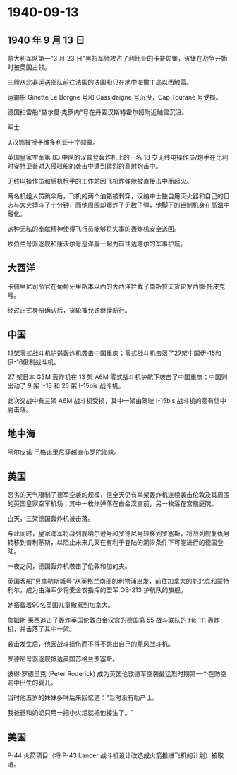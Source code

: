 # 1940-09-13

## 1940 年 9 月 13 日

意大利军队第一"3 月 23
日"黑衫军师攻占了利比亚的卡普佐堡，该堡在战争开始时被英国占领。

三艘从北非运送部队前往法国的法国船只在地中海撒丁岛以西触雷。

运输船 Ginette Le Borgne 号和 Cassidaigne 号沉没，Cap Tourane 号受损。

德国扫雷船"赫尔曼·克罗内"号在丹麦汉斯特霍尔姆附近触雷沉没。

军士

J.汉娜被授予维多利亚十字勋章。

英国皇家空军第 83 中队的汉普登轰炸机上的一名 18
岁无线电操作员/炮手在比利时安特卫普对入侵驳船的袭击中遭到猛烈的高射炮击中。

无线电操作员和后机枪手的工作站因飞机炸弹舱被直接击中而起火。

两名机组人员跳伞后，飞机的两个油箱被刺穿，汉纳中士独自用灭火器和自己的日志与大火搏斗了十分钟，而他周围却爆炸了无数子弹，他脚下的铝制机身在高温中融化。

这种无私的奉献精神使得飞行员能够将失事的轰炸机安全送回。

坎伯兰号驱逐舰和康沃尔号巡洋舰一起为前往达喀尔的军事护航。

## 大西洋

卡佩里尼司令官在葡萄牙里斯本以西的大西洋拦截了南斯拉夫货轮罗西娜·托皮克号。

经过正式身份确认后，货轮被允许继续航行。

## 中国

13架零式战斗机护送轰炸机袭击中国重庆；零式战斗机击落了27架中国伊-15和伊-16俄制战斗机。

27 架日本 G3M 轰炸机在 13 架 A6M
零式战斗机护航下袭击了中国重庆；中国则出动了 9 架 I-16 和 25 架 I-15bis
战斗机。

此次交战中有三架 A6M 战斗机受损，其中一架由驾驶 I-15bis
战斗机的高有信中尉击落。

## 地中海

阿尔皮诺·巴格诺里尼穿越直布罗陀海峡。

## 英国

恶劣的天气限制了德军空袭的规模，但全天仍有单架轰炸机连续袭击伦敦及其周围的英国皇家空军机场；其中一枚炸弹落在白金汉宫前，另一枚落在宫殿庭院。

白天，三架德国轰炸机被击落。

与此同时，皇家海军将战列舰纳尔逊号和罗德尼号转移到罗塞斯，将战列舰复仇号转移到普利茅斯，以阻止未来几天在有利于登陆的潮汐条件下可能进行的德国登陆。

一夜之间，德国轰炸机袭击了伦敦和加的夫。

英国客船"贝拿勒斯城号"从英格兰南部的利物浦出发，前往加拿大的魁北克和蒙特利尔，成为由海军少将麦金农指挥的盟军
OB-213 护航队的旗舰。

她搭载着90名英国儿童撤离到加拿大。

詹姆斯·莱西追击了轰炸英国伦敦白金汉宫的德国第 55 战斗联队的 He 111
轰炸机，并击落了其中一架。

袭击发生后，他因战斗损伤而不得不跳出自己的飓风战斗机。

罗德尼号驱逐舰抵达英国苏格兰罗塞斯。

彼得·罗德里克 (Peter Roderick)
成为英国伦敦德军空袭最猛烈时期第一个在防空洞中出生的婴儿。

当时他五岁的妹妹多琳后来回忆道："当时没有助产士。

我爸爸和奶奶只用一把小火炬就把他接生了。"

## 美国

P-44 火箭项目（将 P-43 Lancer
战斗机设计改造成火箭推进飞机的计划）被取消。

